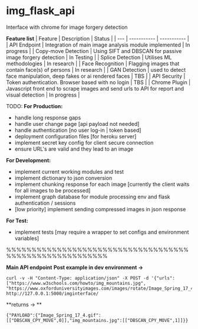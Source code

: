 # img_flask_api
Interface with chrome for image forgery detection 

**Feature list**
| Feature | Description | Status |
| --- | ----------- | ----------- |
| API Endpoint | Integration of main image analysis module implemented | In progress |
| Copy-move Detection | Using SIFT and DBSCAN for passive image forgery detection | In Testing |
| Splice Detection  | Utilises ML methodologies | In research |
| Face Recognition | Flagging images that contain face(s) of persons | In research |
| GAN Detection | used to detect face manipulation, deep fakes or ai rendered faces | TBS |
| API Security | Token authentication. Browser based with no login | TBS |
| Chrome Plugin | Javascript front end to scrape images and send urls to API for report and visual detection | In progress |

TODO:
**For Production:**
- handle long response gaps 
- handle user change page [api payload not needed]
- handle authentication [no user log-in | token based]
- deployment configuration files [for heroku server]
- implement secret key config for client secure connection
- ensure URL's are valid and they lead to an image


**For Development:**
- implement current working modules and test
- implement dictionary to json conversion
- implement chunking response for each image [currently the client waits for all images to be processed]
- implement graph database for module processing env and flask authentication / sessions
- [low priority] implement sending compressed images in json response


**For Test:**
- implement tests [may require a wrapper to set configs and environment variables]


%%%%%%%%%%%%%%%%%%%%%%%%%%%%%%%%%%%%%%%%%%%%%%%%%%%%%%%%

**Main API endpoint**
**Post example in dev environment ->**
```
curl -v -H "Content-Type: application/json" -X POST -d '{"urls": ["https://www.w3schools.com/howto/img_mountains.jpg", "https://www.oxforduniversityimages.com/images/rotate/Image_Spring_17_4.gif"]}' http://127.0.0.1:5000/imginterface/
```
**returns -> **
```
{"PAYLOAD":{"Image_Spring_17_4.gif":[["DBSCAN_CPY_MOVE",0]],"img_mountains.jpg":[["DBSCAN_CPY_MOVE",1]]}}
```






